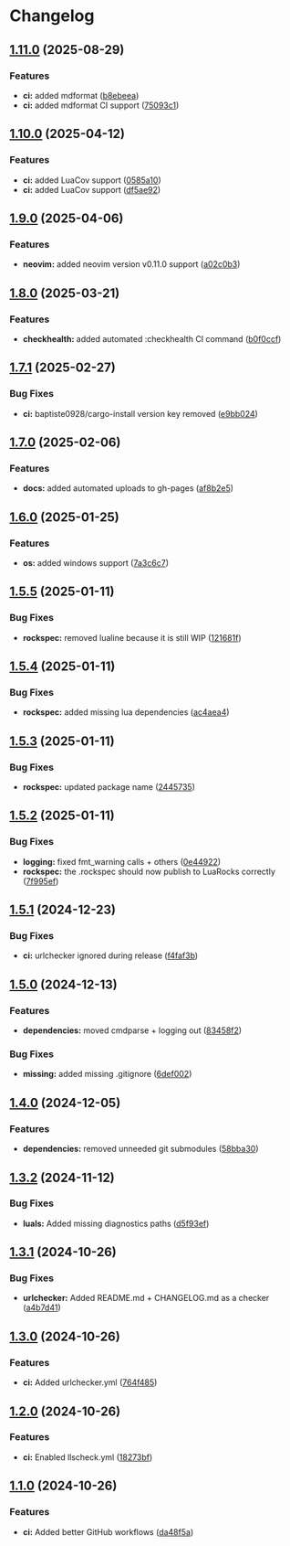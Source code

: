 # Changelog

## [1.11.0](https://github.com/ColinKennedy/nvim-best-practices-plugin-template/compare/v1.10.0...v1.11.0) (2025-08-29)


### Features

* **ci:** added mdformat ([b8ebeea](https://github.com/ColinKennedy/nvim-best-practices-plugin-template/commit/b8ebeea76d72f34d8f31118654d7e4093f9bee00))
* **ci:** added mdformat CI support ([75093c1](https://github.com/ColinKennedy/nvim-best-practices-plugin-template/commit/75093c124d4533a0f9edc6b7eb9de351cc348133))

## [1.10.0](https://github.com/ColinKennedy/nvim-best-practices-plugin-template/compare/v1.9.0...v1.10.0) (2025-04-12)

### Features

* **ci:** added LuaCov support ([0585a10](https://github.com/ColinKennedy/nvim-best-practices-plugin-template/commit/0585a10f66360b2b2f9b2642296fa732c222683f))
* **ci:** added LuaCov support ([df5ae92](https://github.com/ColinKennedy/nvim-best-practices-plugin-template/commit/df5ae92ac3427d4af899e3a9cb2e561e1eac3fde))

## [1.9.0](https://github.com/ColinKennedy/nvim-best-practices-plugin-template/compare/v1.8.0...v1.9.0) (2025-04-06)

### Features

* **neovim:** added neovim version v0.11.0 support ([a02c0b3](https://github.com/ColinKennedy/nvim-best-practices-plugin-template/commit/a02c0b303726b5259b3cbc0a2b6acebb98c55c15))

## [1.8.0](https://github.com/ColinKennedy/nvim-best-practices-plugin-template/compare/v1.7.1...v1.8.0) (2025-03-21)

### Features

* **checkhealth:** added automated :checkhealth CI command ([b0f0ccf](https://github.com/ColinKennedy/nvim-best-practices-plugin-template/commit/b0f0ccfc177cf42cd17faf435b40ca5b39f478f1))

## [1.7.1](https://github.com/ColinKennedy/nvim-best-practices-plugin-template/compare/v1.7.0...v1.7.1) (2025-02-27)

### Bug Fixes

* **ci:** baptiste0928/cargo-install version key removed ([e9bb024](https://github.com/ColinKennedy/nvim-best-practices-plugin-template/commit/e9bb024fe7f9a067f70a84c6d67ebb567f9a5d83))

## [1.7.0](https://github.com/ColinKennedy/nvim-best-practices-plugin-template/compare/v1.6.0...v1.7.0) (2025-02-06)

### Features

* **docs:** added automated uploads to gh-pages ([af8b2e5](https://github.com/ColinKennedy/nvim-best-practices-plugin-template/commit/af8b2e5ae9cb0681ca27973787487502156fe2c2))

## [1.6.0](https://github.com/ColinKennedy/nvim-best-practices-plugin-template/compare/v1.5.5...v1.6.0) (2025-01-25)

### Features

* **os:** added windows support ([7a3c6c7](https://github.com/ColinKennedy/nvim-best-practices-plugin-template/commit/7a3c6c794712883399626d3177b6ce93cf0252a4))

## [1.5.5](https://github.com/ColinKennedy/nvim-best-practices-plugin-template/compare/v1.5.4...v1.5.5) (2025-01-11)

### Bug Fixes

* **rockspec:** removed lualine because it is still WIP ([121681f](https://github.com/ColinKennedy/nvim-best-practices-plugin-template/commit/121681f8f7ace45e114ea2161175e37c8c8e4877))

## [1.5.4](https://github.com/ColinKennedy/nvim-best-practices-plugin-template/compare/v1.5.3...v1.5.4) (2025-01-11)

### Bug Fixes

* **rockspec:** added missing lua dependencies ([ac4aea4](https://github.com/ColinKennedy/nvim-best-practices-plugin-template/commit/ac4aea4f468b4912e694eb4fca0305aff026f4e1))

## [1.5.3](https://github.com/ColinKennedy/nvim-best-practices-plugin-template/compare/v1.5.2...v1.5.3) (2025-01-11)

### Bug Fixes

* **rockspec:** updated package name ([2445735](https://github.com/ColinKennedy/nvim-best-practices-plugin-template/commit/2445735817e93ccb520101539c2f41312e0635b3))

## [1.5.2](https://github.com/ColinKennedy/nvim-best-practices-plugin-template/compare/v1.5.1...v1.5.2) (2025-01-11)

### Bug Fixes

* **logging:** fixed fmt_warning calls + others ([0e44922](https://github.com/ColinKennedy/nvim-best-practices-plugin-template/commit/0e449223755ab4ea4fa170753d4b38731e4279b2))
* **rockspec:** the .rockspec should now publish to LuaRocks correctly ([7f995ef](https://github.com/ColinKennedy/nvim-best-practices-plugin-template/commit/7f995ef9b4459bb47976303825adb7a81737f404))

## [1.5.1](https://github.com/ColinKennedy/nvim-best-practices-plugin-template/compare/v1.5.0...v1.5.1) (2024-12-23)

### Bug Fixes

* **ci:** urlchecker ignored during release ([f4faf3b](https://github.com/ColinKennedy/nvim-best-practices-plugin-template/commit/f4faf3b557c3fff211195bdc05003b701e895196))

## [1.5.0](https://github.com/ColinKennedy/nvim-best-practices-plugin-template/compare/v1.4.0...v1.5.0) (2024-12-13)

### Features

* **dependencies:** moved cmdparse + logging out ([83458f2](https://github.com/ColinKennedy/nvim-best-practices-plugin-template/commit/83458f230192cb1a77778de051bcde757e73d756))

### Bug Fixes

* **missing:** added missing .gitignore ([6def002](https://github.com/ColinKennedy/nvim-best-practices-plugin-template/commit/6def002a458edbf6dcaf786120b3e3f3fbcd869b))

## [1.4.0](https://github.com/ColinKennedy/nvim-best-practices-plugin-template/compare/v1.3.2...v1.4.0) (2024-12-05)

### Features

* **dependencies:** removed unneeded git submodules ([58bba30](https://github.com/ColinKennedy/nvim-best-practices-plugin-template/commit/58bba307be8ec2a963b8d0ec256d60d9c14abe16))

## [1.3.2](https://github.com/ColinKennedy/nvim-best-practices-plugin-template/compare/v1.3.1...v1.3.2) (2024-11-12)

### Bug Fixes

* **luals:** Added missing diagnostics paths ([d5f93ef](https://github.com/ColinKennedy/nvim-best-practices-plugin-template/commit/d5f93ef89c47ae5dd09c684526f7050a0f829e11))

## [1.3.1](https://github.com/ColinKennedy/nvim-best-practices-plugin-template/compare/v1.3.0...v1.3.1) (2024-10-26)

### Bug Fixes

* **urlchecker:** Added README.md + CHANGELOG.md as a checker ([a4b7d41](https://github.com/ColinKennedy/nvim-best-practices-plugin-template/commit/a4b7d410f4d853d7bf98e4ca6dc198f6ea29bb8d))

## [1.3.0](https://github.com/ColinKennedy/nvim-best-practices-plugin-template/compare/v1.2.0...v1.3.0) (2024-10-26)

### Features

* **ci:** Added urlchecker.yml ([764f485](https://github.com/ColinKennedy/nvim-best-practices-plugin-template/commit/764f4859522c6c810e75bd82eda6073ef4fc0c0c))

## [1.2.0](https://github.com/ColinKennedy/nvim-best-practices-plugin-template/compare/v1.1.0...v1.2.0) (2024-10-26)

### Features

* **ci:** Enabled llscheck.yml ([18273bf](https://github.com/ColinKennedy/nvim-best-practices-plugin-template/commit/18273bf3526364ca05d2798318b86f59a3c124e8))

## [1.1.0](https://github.com/ColinKennedy/nvim-best-practices-plugin-template/compare/v1.0.3...v1.1.0) (2024-10-26)

### Features

* **ci:** Added better GitHub workflows ([da48f5a](https://github.com/ColinKennedy/nvim-best-practices-plugin-template/commit/da48f5a27fb01e9c597d82931e551d10c31b94d0))
